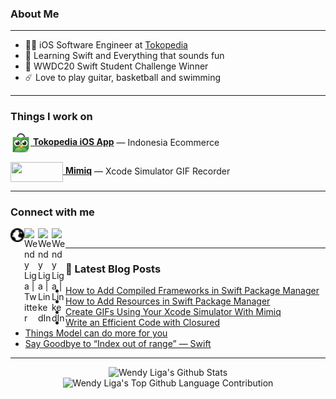 ### About Me
___

- 👨‍💻 iOS Software Engineer at [Tokopedia](https://github.com/tokopedia)
- 🌱 Learning Swift and Everything that sounds fun
- 🍎 WWDC20 Swift Student Challenge Winner
- ☄️ Love to play guitar, basketball and swimming
___

### Things I work on

[<img src="https://github.com/wendyliga/wendyliga/blob/master/assets/tokopedia.png" width="32" height="32" align="center"> **Tokopedia iOS App**](https://apps.apple.com/us/app/tokopedia/id1001394201) — Indonesia Ecommerce

[<img src="https://user-images.githubusercontent.com/16457495/78473788-84b7cc80-776d-11ea-8c44-5d6c8e46f2cb.png" width="84" height="32" align="center"> **Mimiq**](https://github.com/wendyliga/mimiq) — Xcode Simulator GIF Recorder 

___
### Connect with me

[<img align="left" alt="wendyliga.com" width="22px" src="https://raw.githubusercontent.com/iconic/open-iconic/master/svg/globe.svg" />][website]
[<img align="left" alt="Wendy Liga | Twitter" width="22px" src="https://cdn.jsdelivr.net/npm/simple-icons@v3/icons/twitter.svg" />][twitter]
[<img align="left" alt="Wendy Liga | LinkedIn" width="22px" src="https://cdn.jsdelivr.net/npm/simple-icons@v3/icons/linkedin.svg" />][linkedin]
[<img align="left" alt="Wendy Liga | LinkedIn" width="22px" src="https://cdn.jsdelivr.net/npm/simple-icons@v3/icons/medium.svg" />][medium]

<br />

___
### 📕 Latest Blog Posts
<!-- BLOG-POST-LIST:START -->
- [How to Add Compiled Frameworks in Swift Package Manager](https://medium.com/better-programming/how-to-add-compiled-frameworks-in-swift-package-manager-f0cdbde84fc7)
- [How to Add Resources in Swift Package Manager](https://medium.com/better-programming/how-to-add-resources-in-swift-package-manager-c437d44ec593)
- [Create GIFs Using Your Xcode Simulator With Mimiq](https://medium.com/better-programming/create-gifs-using-your-xcode-simulator-with-mimiq-581607a6a776)
- [Write an Efficient Code with Closured](https://medium.com/flawless-app-stories/write-efficient-code-with-closure-e5175e747f54)
- [Things Model can do more for you](https://byrslf.co/model-is-more-than-just-data-structure-b5d95cfe505b)
- [Say Goodbye to “Index out of range” — Swift](https://medium.com/flawless-app-stories/say-goodbye-to-index-out-of-range-swift-eca7c4c7b6ca)
<!-- BLOG-POST-LIST:END -->
___
<p align="center">
  <img alt="Wendy Liga's Github Stats" src="https://github-readme-stats.vercel.app/api?username=wendyliga&show_icons=true&hide_border=true&count_private=true" />
  <img alt="Wendy Liga's Top Github Language Contribution" src="https://github-readme-stats.vercel.app/api/top-langs/?username=wendyliga&layout=compact" />
</p>


[website]: https://wendyliga.com
[twitter]: https://twitter.com/wendyliga
[linkedin]: https://www.linkedin.com/in/wendy-liga/
[medium]: https://medium.com/@wendyliga
